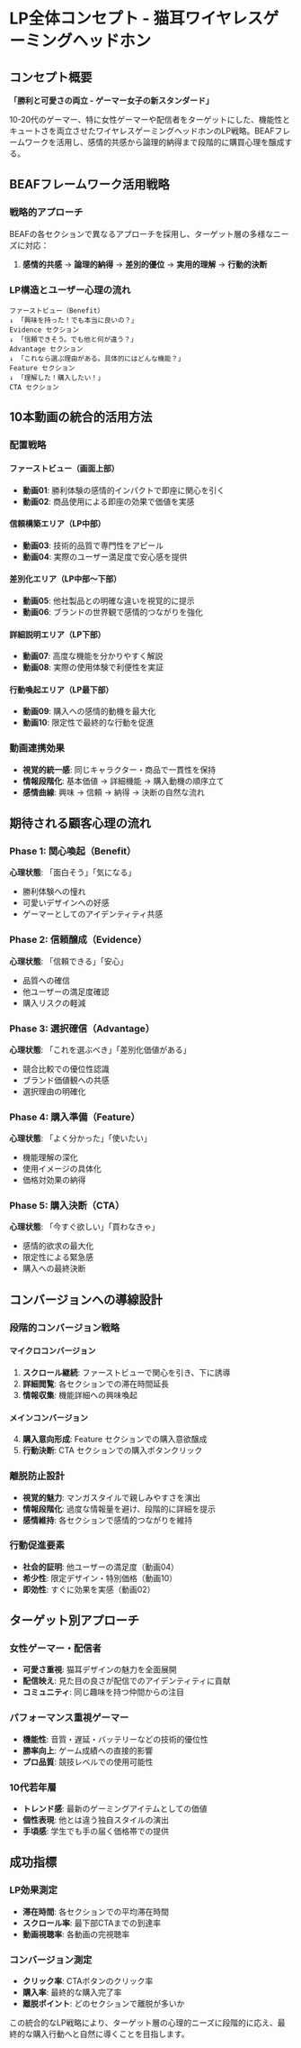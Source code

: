 # LP全体コンセプト - 猫耳ワイヤレスゲーミングヘッドホン

## コンセプト概要

**「勝利と可愛さの両立 - ゲーマー女子の新スタンダード」**

10-20代のゲーマー、特に女性ゲーマーや配信者をターゲットにした、機能性とキュートさを両立させたワイヤレスゲーミングヘッドホンのLP戦略。BEAFフレームワークを活用し、感情的共感から論理的納得まで段階的に購買心理を醸成する。

## BEAFフレームワーク活用戦略

### 戦略的アプローチ
BEAFの各セクションで異なるアプローチを採用し、ターゲット層の多様なニーズに対応：

1. **感情的共感** → **論理的納得** → **差別的優位** → **実用的理解** → **行動的決断**

### LP構造とユーザー心理の流れ

```
ファーストビュー（Benefit）
↓ 「興味を持った！でも本当に良いの？」
Evidence セクション  
↓ 「信頼できそう。でも他と何が違う？」
Advantage セクション
↓ 「これなら選ぶ理由がある。具体的にはどんな機能？」
Feature セクション
↓ 「理解した！購入したい！」
CTA セクション
```

## 10本動画の統合的活用方法

### 配置戦略

#### ファーストビュー（画面上部）
- **動画01**: 勝利体験の感情的インパクトで即座に関心を引く
- **動画02**: 商品使用による即座の効果で価値を実感

#### 信頼構築エリア（LP中部）  
- **動画03**: 技術的品質で専門性をアピール
- **動画04**: 実際のユーザー満足度で安心感を提供

#### 差別化エリア（LP中部〜下部）
- **動画05**: 他社製品との明確な違いを視覚的に提示
- **動画06**: ブランドの世界観で感情的つながりを強化

#### 詳細説明エリア（LP下部）
- **動画07**: 高度な機能を分かりやすく解説
- **動画08**: 実際の使用体験で利便性を実証

#### 行動喚起エリア（LP最下部）
- **動画09**: 購入への感情的動機を最大化
- **動画10**: 限定性で最終的な行動を促進

### 動画連携効果
- **視覚的統一感**: 同じキャラクター・商品で一貫性を保持
- **情報段階化**: 基本価値 → 詳細機能 → 購入動機の順序立て
- **感情曲線**: 興味 → 信頼 → 納得 → 決断の自然な流れ

## 期待される顧客心理の流れ

### Phase 1: 関心喚起（Benefit）
**心理状態**: 「面白そう」「気になる」
- 勝利体験への憧れ
- 可愛いデザインへの好感
- ゲーマーとしてのアイデンティティ共感

### Phase 2: 信頼醸成（Evidence）
**心理状態**: 「信頼できる」「安心」
- 品質への確信
- 他ユーザーの満足度確認
- 購入リスクの軽減

### Phase 3: 選択確信（Advantage）
**心理状態**: 「これを選ぶべき」「差別化価値がある」
- 競合比較での優位性認識
- ブランド価値観への共感
- 選択理由の明確化

### Phase 4: 購入準備（Feature）
**心理状態**: 「よく分かった」「使いたい」
- 機能理解の深化
- 使用イメージの具体化
- 価格対効果の納得

### Phase 5: 購入決断（CTA）
**心理状態**: 「今すぐ欲しい」「買わなきゃ」
- 感情的欲求の最大化
- 限定性による緊急感
- 購入への最終決断

## コンバージョンへの導線設計

### 段階的コンバージョン戦略

#### マイクロコンバージョン
1. **スクロール継続**: ファーストビューで関心を引き、下に誘導
2. **詳細閲覧**: 各セクションでの滞在時間延長
3. **情報収集**: 機能詳細への興味喚起

#### メインコンバージョン
4. **購入意向形成**: Feature セクションでの購入意欲醸成
5. **行動決断**: CTA セクションでの購入ボタンクリック

### 離脱防止設計
- **視覚的魅力**: マンガスタイルで親しみやすさを演出
- **情報段階化**: 過度な情報量を避け、段階的に詳細を提示
- **感情維持**: 各セクションで感情的つながりを維持

### 行動促進要素
- **社会的証明**: 他ユーザーの満足度（動画04）
- **希少性**: 限定デザイン・特別価格（動画10）
- **即効性**: すぐに効果を実感（動画02）

## ターゲット別アプローチ

### 女性ゲーマー・配信者
- **可愛さ重視**: 猫耳デザインの魅力を全面展開
- **配信映え**: 見た目の良さが配信でのアイデンティティに貢献
- **コミュニティ**: 同じ趣味を持つ仲間からの注目

### パフォーマンス重視ゲーマー
- **機能性**: 音質・遅延・バッテリーなどの技術的優位性
- **勝率向上**: ゲーム成績への直接的影響
- **プロ品質**: 競技レベルでの使用可能性

### 10代若年層
- **トレンド感**: 最新のゲーミングアイテムとしての価値
- **個性表現**: 他とは違う独自スタイルの演出
- **手頃感**: 学生でも手の届く価格帯での提供

## 成功指標

### LP効果測定
- **滞在時間**: 各セクションでの平均滞在時間
- **スクロール率**: 最下部CTAまでの到達率
- **動画視聴率**: 各動画の完視聴率

### コンバージョン測定
- **クリック率**: CTAボタンのクリック率
- **購入率**: 最終的な購入完了率
- **離脱ポイント**: どのセクションで離脱が多いか

この統合的なLP戦略により、ターゲット層の心理的ニーズに段階的に応え、最終的な購入行動へと自然に導くことを目指します。